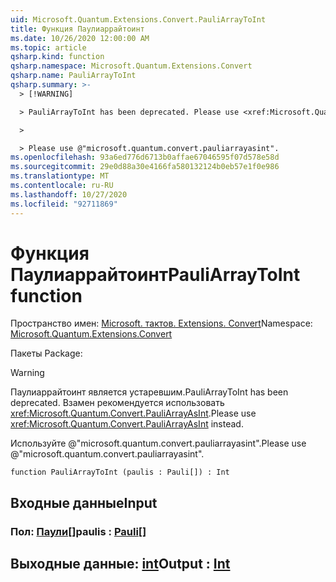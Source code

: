 ```yaml
---
uid: Microsoft.Quantum.Extensions.Convert.PauliArrayToInt
title: Функция Паулиаррайтоинт
ms.date: 10/26/2020 12:00:00 AM
ms.topic: article
qsharp.kind: function
qsharp.namespace: Microsoft.Quantum.Extensions.Convert
qsharp.name: PauliArrayToInt
qsharp.summary: >-
  > [!WARNING]

  > PauliArrayToInt has been deprecated. Please use <xref:Microsoft.Quantum.Convert.PauliArrayAsInt> instead.

  >

  > Please use @"microsoft.quantum.convert.pauliarrayasint".
ms.openlocfilehash: 93a6ed776d6713b0affae67046595f07d578e58d
ms.sourcegitcommit: 29e0d88a30e4166fa580132124b0eb57e1f0e986
ms.translationtype: MT
ms.contentlocale: ru-RU
ms.lasthandoff: 10/27/2020
ms.locfileid: "92711869"
---
```

# <a name="pauliarraytoint-function"></a><span data-ttu-id="11f98-102">Функция Паулиаррайтоинт</span><span class="sxs-lookup"><span data-stu-id="11f98-102">PauliArrayToInt function</span></span>

<span data-ttu-id="11f98-103">Пространство имен: [Microsoft. тактов. Extensions. Convert](xref:Microsoft.Quantum.Extensions.Convert)</span><span class="sxs-lookup"><span data-stu-id="11f98-103">Namespace: [Microsoft.Quantum.Extensions.Convert](xref:Microsoft.Quantum.Extensions.Convert)</span></span>

<span data-ttu-id="11f98-104">Пакеты [](https://nuget.org/packages/)</span><span class="sxs-lookup"><span data-stu-id="11f98-104">Package: [](https://nuget.org/packages/)</span></span>


> [!WARNING]
> <span data-ttu-id="11f98-105">Паулиаррайтоинт является устаревшим.</span><span class="sxs-lookup"><span data-stu-id="11f98-105">PauliArrayToInt has been deprecated.</span></span> <span data-ttu-id="11f98-106">Взамен рекомендуется использовать <xref:Microsoft.Quantum.Convert.PauliArrayAsInt>.</span><span class="sxs-lookup"><span data-stu-id="11f98-106">Please use <xref:Microsoft.Quantum.Convert.PauliArrayAsInt> instead.</span></span>
>
> <span data-ttu-id="11f98-107">Используйте @"microsoft.quantum.convert.pauliarrayasint".</span><span class="sxs-lookup"><span data-stu-id="11f98-107">Please use @"microsoft.quantum.convert.pauliarrayasint".</span></span>



```qsharp
function PauliArrayToInt (paulis : Pauli[]) : Int
```


## <a name="input"></a><span data-ttu-id="11f98-108">Входные данные</span><span class="sxs-lookup"><span data-stu-id="11f98-108">Input</span></span>

### <a name="paulis--pauli"></a><span data-ttu-id="11f98-109">Пол: [Паули](xref:microsoft.quantum.lang-ref.pauli)[]</span><span class="sxs-lookup"><span data-stu-id="11f98-109">paulis : [Pauli](xref:microsoft.quantum.lang-ref.pauli)[]</span></span>





## <a name="output--int"></a><span data-ttu-id="11f98-110">Выходные данные: [int](xref:microsoft.quantum.lang-ref.int)</span><span class="sxs-lookup"><span data-stu-id="11f98-110">Output : [Int](xref:microsoft.quantum.lang-ref.int)</span></span>

